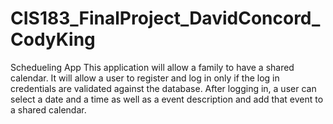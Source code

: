 # CIS183_FinalProject_DavidConcord_CodyKing
 Schedueling App
This application will allow a family to have a shared calendar. It will allow a user to register and log in only if the log in credentials are validated against the database. After logging in, a user can select a date and a time as well as a event description and add that event to a shared calendar.
